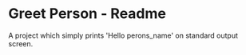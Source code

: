 # Greet Person - Readme
A project which simply prints 'Hello perons_name' on standard output screen.